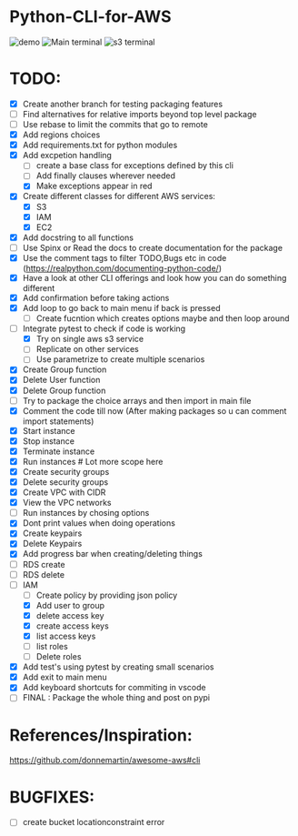 # Python-CLI-for-AWS


![demo](https://github.com/darshan-raul/Python-CLI-for-AWS/blob/master/img/demo.gif)
![Main terminal](https://github.com/darshan-raul/Python-CLI-for-AWS/blob/master/img/cli%20main.png)
![s3 terminal](https://github.com/darshan-raul/Python-CLI-for-AWS/blob/master/img/cli%20s3.png)


# TODO:
- [x] Create another branch for testing packaging features
- [ ] Find alternatives for relative imports beyond top level package
- [ ] Use rebase to limit the commits that go to remote
- [x] Add regions choices 
- [x] Add requirements.txt for python modules
- [x] Add excpetion handling
    - [ ] create a base class for exceptions defined by this cli
    - [ ] Add finally clauses wherever needed
    - [x] Make exceptions appear in red
- [x] Create different classes for different AWS services:
    - [x] S3
    - [x] IAM
    - [x] EC2        
- [x] Add docstring to all functions
- [ ] Use Spinx or Read the docs to create documentation for the package
- [x] Use the comment tags to filter TODO,Bugs etc in code (https://realpython.com/documenting-python-code/)
- [x] Have a look at other CLI offerings and look how you can do something different
- [x] Add confirmation before taking actions
- [x] Add loop to go back to main menu if back is pressed
    - [ ] Create fucntion which creates options maybe and then loop around
- [ ] Integrate pytest to check if code is working
    - [x] Try on single aws s3 service
    - [ ] Replicate on other services
    - [ ] Use parametrize to create multiple scenarios
- [x] Create Group function 
- [x] Delete User function
- [x] Delete Group function
- [ ] Try to package the choice arrays and then import in main file 
- [x] Comment the code till now (After making packages so u can comment import statements)
- [x] Start instance
- [x] Stop instance 
- [x] Terminate instance 
- [x] Run instances # Lot more scope here
- [x] Create security groups
- [x] Delete security groups
- [x] Create VPC with CIDR
- [x] View the VPC networks
- [ ] Run instances by chosing options
- [x] Dont print values when doing operations
- [x] Create keypairs
- [X] Delete Keypairs
- [x] Add progress bar when creating/deleting things
- [ ] RDS create
- [ ] RDS delete
 - [ ] IAM
    - [ ] Create policy by providing json policy
    - [x] Add user to group
    - [x] delete access key
    - [x] create access keys
    - [x] list access keys
    - [ ] list roles
	- [ ] Delete roles
- [x] Add test's using pytest by creating small scenarios 
- [x] Add exit to main menu
- [x] Add keyboard shortcuts for commiting in vscode
- [ ] FINAL : Package the whole thing and post on pypi

# References/Inspiration:

https://github.com/donnemartin/awesome-aws#cli


# BUGFIXES:

- [ ] create bucket locationconstraint error